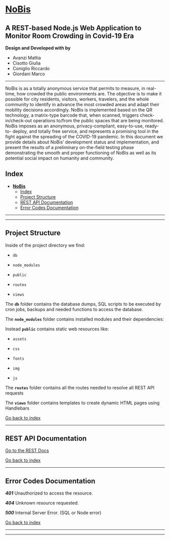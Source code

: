 # **[NoBis](https://nobis.dei.unipd.it)**
## A REST-based Node.js Web Application to Monitor Room Crowding in Covid-19 Era

**Design and Developed with by** 
* Avanzi Mattia
* Cisotto Giulia
* Coniglio Riccardo
* Giordani Marco
***

NoBis is as a totally anonymous service that permits to measure, in real-time, how crowded the public environments are. The objective is to make it possible for city residents, visitors, workers, travelers, and the whole community to identify in advance the most crowded areas and adapt their mobility decisions accordingly. NoBis is implemented based on the QR technology, a matrix-type barcode that, when scanned, triggers check-in/check-out operations to/from the public spaces that are being monitored. NoBis imposes as an anonymous, privacy-compliant, easy-to-use, ready-to- deploy, and totally free service, and represents a promising tool in the fight against the spreading of the COVID-19 pandemic. In this document we provide details about NoBis’ development status and implementation, and present the results of a preliminary on-the-field testing phase demonstrating the smooth and proper functioning of NoBis as well as its potential social impact on humanity and community.

## Index
- [**NoBis**](#nobis)
  - [Index](#index)
  - [Project Structure](#project-structure)
  - [REST API Documentation](#rest-api-documentation)
  - [Error Codes Documentation](#error-codes-documentation)

---

***
## Project Structure

Inside of the project directory we find:

  *   ``db``
  
  *   ``node_modules``

  *   ``public``

  *   ``routes``

  *   ``views``



The **``db``** folder contains the database dumps, SQL scripts to be executed by cron jobs, backups and needed functions to access the database.

The **``node_modules``** folder contains installed modules and their dependencies:

Instead **``public``** contains static web resources like:

  *  ``assets`` 

  *  ``css`` 

  *  ``fonts`` 

  *  ``img`` 

  *  ``js`` 


The **``routes``** folder contains all the routes needed to resolve all REST API requests

The **``views``** folder contains templates to create dynamic HTML pages using Handlebars

[Go back to index](#index)

***
## REST API Documentation
[Go to the REST Docs](REST.md)

[Go back to index](#index)

***

## Error Codes Documentation

***401*** Unauthorized to access the resource.

***404*** Unknown resource requested. 

***500*** Internal Server Error. (SQL or Node error)

[Go back to index](#index)

***

***
